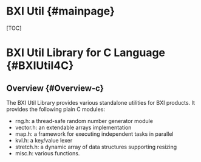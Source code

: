BXI Util  {#mainpage}
=====================

[TOC]

BXI Util Library for C Language  {#BXIUtil4C}
===============================

Overview  {#Overview-c}
--------

The BXI Util Library provides various standalone utilities for BXI products.
It provides the following plain C modules:

- rng.h: a thread-safe random number generator module
- vector.h: an extendable arrays implementation
- map.h: a framework for executing independent tasks in parallel
- kvl.h: a key/value lexer
- stretch.h: a dynamic array of data structures supporting resizing
- misc.h: various functions.
